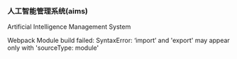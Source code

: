 ### 人工智能管理系统(aims)

Artificial Intelligence Management System

Webpack Module build failed: SyntaxError: ‘import’ and 'export' may appear only with 'sourceType: module'